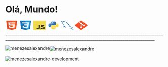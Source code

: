 # Olá, Mundo!
<div>
  <img align="center" alt="HTML" height="30" width="40" src="https://raw.githubusercontent.com/devicons/devicon/master/icons/html5/html5-original.svg">
  <img align="center" alt="CSS" height="30" width="40" src="https://raw.githubusercontent.com/devicons/devicon/master/icons/css3/css3-original.svg">
  <img align="center" alt="JavaScript" height="30" width="40" src="https://raw.githubusercontent.com/devicons/devicon/master/icons/javascript/javascript-original.svg">
  <img align="center" alt="Python" height="30" width="40" src="https://raw.githubusercontent.com/devicons/devicon/master/icons/python/python-original.svg">
  <img align="center" alt="MySQL" height="30" width="40" src="https://raw.githubusercontent.com/devicons/devicon/master/icons/mysql/mysql-original.svg">
  <img align="center" alt="Git" height="30" width="40" src="https://raw.githubusercontent.com/devicons/devicon/master/icons/git/git-original.svg"> 
</div>
________________________________________________________________________________________________________________________________________________________
        
<p><img align="left" src="https://github-readme-stats.vercel.app/api/top-langs?username=menezesalexandre-development&show_icons=true&locale=en&layout=compact" alt="menezesalexandre" /></p>

<p><img align="center" src="https://github-readme-stats.vercel.app/api?username=menezesalexandre-development&show_icons=true&locale=en" alt="menezesalexandre" /></p>

<p><img align="center" src="https://github-readme-streak-stats.herokuapp.com/?user=menezesalexandre-development&" alt="menezesalexandre-development" /></p>
